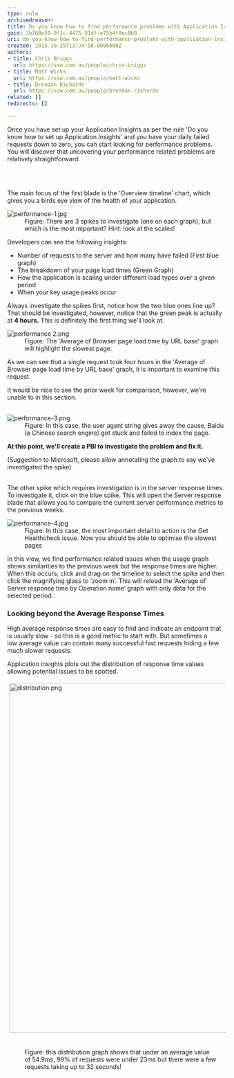 ```yaml
---
type: rule
archivedreason: 
title: Do you know how to find performance problems with Application Insights?
guid: 2b768e59-9f1c-4475-91df-e75b4f0ec0b8
uri: do-you-know-how-to-find-performance-problems-with-application-insights
created: 2015-10-25T13:34:58.0000000Z
authors:
- title: Chris Briggs
  url: https://ssw.com.au/people/chris-briggs
- title: Matt Wicks
  url: https://ssw.com.au/people/matt-wicks
- title: Brendan Richards
  url: https://ssw.com.au/people/brendan-richards
related: []
redirects: []

---
```



<p>​​​​Once you have set up your Application Insights as per the rule 'Do you know how to set up Application Insights' and you have your daily failed requests down to zero, you can start looking for performance problems. You will discover that uncovering your performance related problems are relatively straightforward.​​<br></p>
<br><excerpt class='endintro'></excerpt><br>
<p>The main focus of the first blade is the 'Overview timeline' chart, which gives you a birds eye view of the health of your application.</p><dl class="image"><dt><img src="performance-1.jpg" alt="performance-1.jpg" /></dt><dd>Figure: There are 3 spikes to investigate (one on each graph), but which is the most important? Hint: look at the scales!<br></dd></dl><p>Developers can see the following insights:</p><ul><li>Number of requests to the server and how many have failed (First blue graph)</li><li>The breakdown of your page load times (Green Graph)</li><li>How the application is scaling under different load types over a given period</li><li>When your key usage peaks occur</li></ul><p>Always investigate the spikes first, notice how the two blue ones line up? That should be investigated, however,​ notice that the green peak is actually at <strong>4 hours.</strong> This is definitely the first thing we'll look at.</p><dl class="image"><dt><img src="performance 2.png" alt="performance 2.png" /></dt><dd>Figure: The 'Average of Browser page load time by URL base' graph will highlight the slowest page.</dd></dl><p>As we can see that a single request took four hours in the 'Average of Browser page load time by URL base' graph, it is important to examine this request.</p><p>It would be nice to see the prior week for comparison, however, we're unable to in this section. <br><br></p><dl class="image"><dt><img src="performance-3.png" alt="performance-3.png" /></dt><dd>Figure: In this case, the user agent string gives away the cause, Baidu (a Chinese search engine) got stuck and failed to index the page.</dd></dl><p>
   <strong>At this point, we'll create a PBI to investigate the problem and fix it.</strong></p><p>(Suggestion to Microsoft, please allow annotating the graph to say we've investigated the spike) <br><br></p><p>The other spike which requires investigation is in the server response times. To investigate it, click on the blue spike. This will open the Server response blade that allows you to compare the current server performance metrics to the previous weeks. </p><dl class="image"><dt><img src="performance-4.jpg" alt="performance-4.jpg" /></dt><dd>Figure: In this case, the most important detail to action is the Get Healthcheck issue. Now you should be able to optimise the slowest pages​<br></dd></dl><p>In this view, we find performance related issues when the usage graph shows similarities to the previous week but the response times are higher. When this occurs, click and drag on the timeline to select the spike and then click the magnifying glass to ‘zoom in’. This will reload the ‘Average of Server response time by Operation name’ graph with only data for the selected period. <br></p><h3 class="ssw15-rteElement-H3">Looking beyond the Average Response Times<br></h3><p>High average response times are easy to find and indicate an endpoint that is usually slow - so this is a good metric to start with. But sometimes a low average value can contain many successful fast requests hiding a few much slower requests.<br></p><p>Application insights plots out the distribution of response time values  allowing potential issues to be spotted.<br></p><p><img src="distribution.png" alt="distribution.png" style="margin:5px;width:808px;" /><br><br></p><dd class="ssw15-rteElement-FigureNormal">​​​​Figure: this distribution graph shows that under an average value of 54.9ms, 99% of requests were under 23ms but there were a few requests taking up to 32 seconds!<br></dd><p><br></p>


